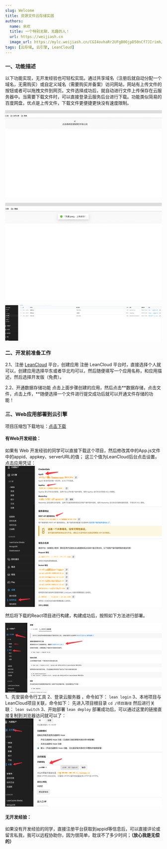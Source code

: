 ```yaml
---
slug: Welcome
title: 资源文件云存储实践
authors:
  name: 余欢
  title: 一个特别无聊，无趣的人！
  url: https://weijiash.cn
  image_url: https://mylc.weijiash.cn/CGI4ovhaRr2UFgB0OjpD50nCf7JIrimh/%E5%A4%9A%E6%83%A0%E5%B0%9A%E5%93%81.png
tags: [云存储, 云引擎, LeanCloud]
---
```


### 一、功能描述
以下功能实现，无开发经验也可轻松实现。通过共享域名（注册后就自动分配一个域名，无需购买）或自定义域名（需要购买并备案）访问网站，网站有上传文件的按钮或者可以拖拽文件到网页。文件选择成功后，就自动进行文件上传保存在云服务器中。当需要下载文件时，可以直接登录云服务后台进行下载。功能类似简易的百度网盘，优点是上传文件，下载文件更便捷更快没有速度限制。

![image.png](./11.png)

![image.png](./22.png)

![image.png](./33.png)


### 二、开发前准备工作
2.1、注册 [LeanCloud](https://www.leancloud.cn/) 平台，创建应用
注册 LeanCloud 平台时，直接选择个人就可以，创建应用选择华东或者华北均可以，然后随便填写一个应用名称，和应用描述，然后选择开发版（免费）。

2.2、开通数据存储功能
点击上面步骤创建的应用，然后点击**数据存储，点击文件，点击上传，**随便选择一个文件进行提交成功后就可以开通文件存储的功能！
### 三、Web应用部署到云引擎
项目压缩包下载地址：[点击下载](http://cdn.weijiash.cn/q9fbAVRvDMgLrEWk4LiIxyP5faKl8op1/resoouer_save.zip)
#### 有Web开发经验：
如果有 Web 开发经验的同学可以直接下载这个项目，然后修改其中的App.js文件中的appid、appkey、serverURL的值；
这三个值为LeanCloud后台点击设置，点击应用凭证：
![image.png](./44.png)

然后将下载的React项目进行构建，构建成功后，按照如下方法进行部署。

![image.png](./55.png)
1、先安装命令行工具
2、登录云服务器 ，命令如下：
`lean login`
3、本地项目与LeanCloud项目关联，命令如下：
先进入项目根目录  `cd /项目路径`
然后进行关联： `lean switch`
3、开始部署
`lean deploy`
部署成功后，可以通过这里的链接直接复制到浏览器访问就可以了：
![image.png](./66.png)

#### 无开发经验：
如果没有开发经验的同学，直接注册平台获取到appid等信息后，可以直接评论或留言私我，我可以远程协助你，因为很简单，耽误不了多少时间；**（放心我是无偿的）**
